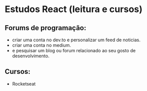 # Estudos React (leitura e cursos)

## Forums de programação:
- criar uma conta no dev.to e personalizar um feed de noticias.
- criar uma conta no medium.
- e pesquisar um blog ou forum relacionado ao seu gosto de desenvolvimento.

## Cursos:
- Rocketseat
